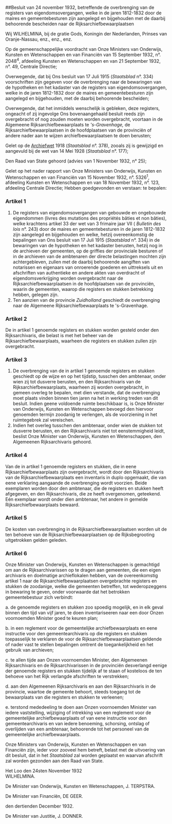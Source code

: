 <meta http-equiv='Content-Type' content='text/html; charset=utf-8' />

##Besluit van 24 november 1932, betreffende de overbrenging van de registers van eigendomsovergangen, welke in de jaren 1812-1832 door de maires en gemeentebesturen zijn aangelegd en bijgehouden met de daarbij behoorende bescheiden naar de Rijksarchiefbewaarplaatsen

Wij WILHELMINA, bij de gratie Gods, Koningin der Nederlanden, Prinses van Oranje-Nassau, enz., enz., enz.

Op de gemeenschappelijke voordracht van Onze Ministers van Onderwijs, Kunsten en Wetenschappen en van Financiën van 15 September 1932, n°. 2048<sup>4</sup>, afdeeling Kunsten en Wetenschappen en van 21 September 1932, n°. 49, Centrale Directie;

Overwegende, dat bij Ons besluit van 17 Juli 1915 (*Staatsblad* n°. 334) voorschriften zijn gegeven voor de overbrenging naar de bewaringen van de hypotheken en het kadaster van de registers van eigendomsovergangen, welke in de jaren 1812-1832 door de maires en gemeentebesturen zijn aangelegd en bijgehouden, met de daarbij behoorende bescheiden;

Overwegende, dat het inmiddels wenschelijk is gebleken, deze registers, ongeacht of zij ingevolge Ons bovenaangehaald besluit reeds zijn overgebracht of nog zouden moeten worden overgebracht, voortaan in de Algemeene Rijksarchiefbewaarplaats te *'s-Gravenhage,* de Rijksarchiefbewaarplaatsen in de hoofdplaatsen van de provinciën of andere nader aan te wijzen archiefbewaarplaatsen te doen berusten;

Gelet op de [Archiefwet](../../../../../../../../../../wet/archiefwet/1995/BWBR0007376/README.md) 1918 (*Staatsblad* n°. 378), zooals zij is gewijzigd en aangevuld bij de wet van 14 Mei 1928 (*Staatsblad* n°. 177);

Den Raad van State gehoord (advies van 1 November 1932, n° 25);

Gelet op het nader rapport van Onze Ministers van Onderwijs, Kunsten en Wetenschappen en van Financiën van 15 November 1932, n°. 5326<sup>1</sup>, afdeeling Kunsten en Wetenschappen en van 18 November 1932, n°. 123, afdeeling Centrale Directie;
Hebben goedgevonden en verstaan: te bepalen:   

### Artikel  1  

1.  De registers van eigendomsovergangen van gebouwde en ongebouwde eigendommen (livres des mutations des propriétés bâties et non bâties), welke krachtens artikel 33 der wet van 3 frimaire jaar VII ( *Bulletin des lois* n°. 243) door de maires en gemeentebesturen in de jaren 1812-1832 zijn aangelegd en bijgehouden en welke, hetzij overeenkomstig de bepalingen van Ons besluit van 17 Juli 1915 (*Staatsblad* n°. 334) in de bewaringen van de hypotheken en het kadaster berusten, hetzij nog in de archieven der gemeenten, op de griffies der provinciale besturen of in de archieven van de ambtenaren der directe belastingen mochten zijn achtergebleven, zullen met de daarbij behoorende aangiften van notarissen en eigenaars van onroerende goederen en uittreksels uit en afschriften van authentieke en andere akten van overdracht of eigendomsverkrijging worden overgebracht naar de Rijksarchiefbewaarplaatsen in de hoofdplaatsen van de provinciën, waarin de gemeenten, waarop die registers en stukken betrekking hebben, gelegen zijn.   
2.  Ten aanzien van de provincie *Zuidholland* geschiedt de overbrenging naar de Algemeene Rijksarchiefbewaarplaats te 's-Gravenhage.  

### Artikel  2  

De in artikel 1 genoemde registers en stukken worden gesteld onder den Rijksarchivaris, die belast is met het beheer van de Rijksarchiefbewaarplaats, waarheen die registers en stukken zullen zijn overgebracht. 

### Artikel  3  

1.  De overbrenging van de in artikel 1 genoemde registers en stukken geschiedt op de wijze en op het tijdstip, tusschen den ambtenaar, onder wien zij tot dusverre berusten, en den Rijksarchivaris van de Rijksarchiefbewaarplaats, waarheen zij worden overgebracht, in gemeen overleg te bepalen, met dien verstande, dat de overbrenging moet plaats vinden binnen tien jaren na het in werking treden van dit besluit. Indien geene voldoende ruimte beschikbaar is, is Onze Minister van Onderwijs, Kunsten en Wetenschappen bevoegd den hiervoor genoemden termijn zoodanig te verlengen, als de voorziening in het ruimtegebrek zal vereischen.   
2.  Indien het overleg tusschen den ambtenaar, onder wien de stukken tot dusverre berusten, en den Rijksarchivaris niet tot eenstemmigheid leidt, beslist Onze Minister van Onderwijs, Kunsten en Wetenschappen, den Algemeenen Rijksarchivaris gehoord.  

### Artikel  4  

Van de in artikel 1 genoemde registers en stukken, die in eene Rijksarchiefbewaarplaats zijn overgebracht, wordt door den Rijksarchivaris van de Rijksarchiefbewaarplaats een inventaris in duplo opgemaakt, die van eene verklaring aangaande de overbrenging wordt voorzien. Beide exemplaren worden door den ambtenaar, die de registers en stukken heeft afgegeven, en den Rijksarchivaris, die ze heeft overgenomen, geteekend. Eén exemplaar wordt onder dien ambtenaar, het andere in gemelde Rijksarchiefbewaarplaats bewaard. 

### Artikel  5  

De kosten van overbrenging in de Rijksarchiefbewaarplaatsen worden uit de ten behoeve van de Rijksarchiefbewaarplaatsen op de Rijksbegrooting uitgetrokken gelden geleden. 

### Artikel  6  

Onze Minister van Onderwijs, Kunsten en Wetenschappen is gemachtigd om aan de Rijksarchivarissen op te dragen aan gemeenten, die een eigen archivaris en doelmatige archieflokalen hebben, van de overeenkomstig artikel 1 naar de Rijksarchiefbewaarplaatsen overgebrachte registers en stukken de zoodanige, welke die gemeenten betreffen, tot wederopzeggens in bewaring te geven, onder voorwaarde dat het betrokken gemeentebestuur zich verbindt:  

a. de genoemde registers en stukken zoo spoedig mogelijk, en in elk geval binnen den tijd van vijf jaren, te doen inventariseeren naar een door Onzen voornoemden Minister goed te keuren plan;  

b. in een reglement voor de gemeentelijke archiefbewaarplaats en eene instructie voor den gemeentearchivaris op die registers en stukken toepasselijk te verklaren de voor de Rijksarchiefbewaarplaatsen geldende of nader vast te stellen bepalingen omtrent de toegankelijkheid en het gebruik van archieven;  

c. te allen tijde aan Onzen voornoemden Minister, den Algemeenen Rijksarchivaris en de Rijksarchivarissen in de provinciën desverlangd eenige der genoemde registers en stukken tijdelijk af te staan of kosteloos de ten behoeve van het Rijk verlangde afschriften te verstrekken;  

d. aan den Algemeenen Rijksarchivaris en aan den Rijksarchivaris in de provincie, waartoe de gemeente behoort, steeds toegang tot de bewaarplaats van die registers en stukken te verleenen;  

e. terstond mededeeling te doen aan Onzen voornoemden Minister van iedere vaststelling, wijziging of intrekking van een reglement voor de gemeentelijke archiefbewaarplaats of van eene instructie voor den gemeentearchivaris en van iedere benoeming, schorsing, ontslag of overlijden van een ambtenaar, behoorende tot het personeel van de gemeentelijke archiefbewaarplaats.   

Onze Ministers van Onderwijs, Kunsten en Wetenschappen en van Financiën zijn, ieder voor zooveel hem betreft, belast met de uitvoering van dit besluit, dat in het *Staatsblad* zal worden geplaatst en waarvan afschrift zal worden gezonden aan den Raad van State.   

Het Loo 
den 24sten November 1932  
WILHELMINA.  

De Minister van Onderwijs, Kunsten en Wetenschappen, 
J. TERPSTRA.   

De Minister van Financiën, 
DE GEER.   

den dertienden December 1932. 

De Minister van Justitie, 
J. DONNER.    
